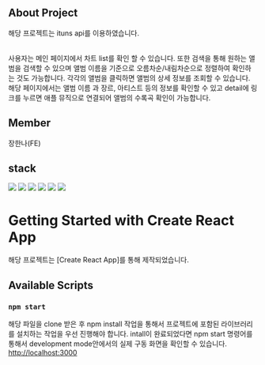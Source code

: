 ## About Project

해당 프로젝트는 ituns api를 이용하였습니다.<br/><br/>

사용자는 메인 페이지에서 차트 list를 확인 할 수 있습니다.
또한 검색을 통해 원하는 앨범을 검색할 수 있으며 앨범 이름을 기준으로 오름차순/내림차순으로 정렬하여 확인하는 것도 가능합니다.
각각의 앨범을 클릭하면 앨범의 상세 정보를 조회할 수 있습니다. 
해당 페이지에서는 앨범 이름 과 장르, 아티스트 등의 정보를 확인할 수 있고 detail에 링크를 누르면 애플 뮤직으로 연결되어 앨범의 수록곡 확인이 가능합니다.

## Member

장한나(FE)

## stack

<img src="https://img.shields.io/badge/react-61DAFB?style=for-the-badge&logo=react&logoColor=black"> <img src="https://img.shields.io/badge/scss-DB7093?style=for-the-badge&logo=scss&logoColor=black"> <img src="https://img.shields.io/badge/React_Router-CA4245?style=for-the-badge&logo=React_Router&logoColor=white"/> <img src="https://img.shields.io/badge/Axios-181717?style=for-the-badge&logo=Axios&logoColor=white"> <img src="https://img.shields.io/badge/html5-E34F26?style=for-the-badge&logo=html5&logoColor=white"> <img src="https://img.shields.io/badge/typeScript-FFC000?style=for-the-badge&logo=typeScript&logoColor=black"/> 

# Getting Started with Create React App

해당 프로젝트는 [Create React App]를 통해 제작되었습니다.

## Available Scripts

### `npm start`

해당 파일을 clone 받은 후 npm install 작업을 통해서 프로젝트에 포함된 라이브러리를 설치하는 작업을 우선 진행해야 합니다.
intall이 완료되었다면 npm start 명령어를 통해서 development mode안에서의 실제 구동 화면을 확인할 수 있습니다.
[http://localhost:3000](http://localhost:3000)
